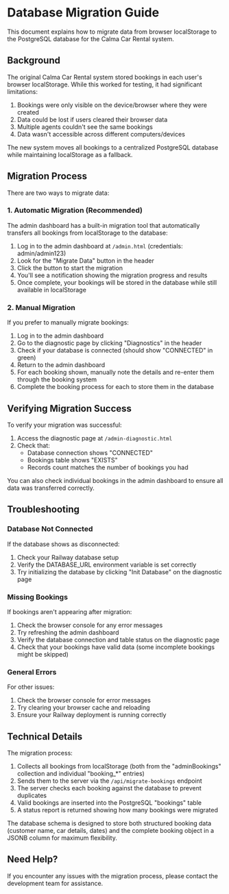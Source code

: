 # Database Migration Guide

This document explains how to migrate data from browser localStorage to the PostgreSQL database for the Calma Car Rental system.

## Background

The original Calma Car Rental system stored bookings in each user's browser localStorage. While this worked for testing, it had significant limitations:

1. Bookings were only visible on the device/browser where they were created
2. Data could be lost if users cleared their browser data
3. Multiple agents couldn't see the same bookings
4. Data wasn't accessible across different computers/devices

The new system moves all bookings to a centralized PostgreSQL database while maintaining localStorage as a fallback.

## Migration Process

There are two ways to migrate data:

### 1. Automatic Migration (Recommended)

The admin dashboard has a built-in migration tool that automatically transfers all bookings from localStorage to the database:

1. Log in to the admin dashboard at `/admin.html` (credentials: admin/admin123)
2. Look for the "Migrate Data" button in the header
3. Click the button to start the migration
4. You'll see a notification showing the migration progress and results
5. Once complete, your bookings will be stored in the database while still available in localStorage

### 2. Manual Migration

If you prefer to manually migrate bookings:

1. Log in to the admin dashboard
2. Go to the diagnostic page by clicking "Diagnostics" in the header
3. Check if your database is connected (should show "CONNECTED" in green)
4. Return to the admin dashboard
5. For each booking shown, manually note the details and re-enter them through the booking system
6. Complete the booking process for each to store them in the database

## Verifying Migration Success

To verify your migration was successful:

1. Access the diagnostic page at `/admin-diagnostic.html`
2. Check that:
   - Database connection shows "CONNECTED"
   - Bookings table shows "EXISTS"
   - Records count matches the number of bookings you had

You can also check individual bookings in the admin dashboard to ensure all data was transferred correctly.

## Troubleshooting

### Database Not Connected

If the database shows as disconnected:

1. Check your Railway database setup
2. Verify the DATABASE_URL environment variable is set correctly
3. Try initializing the database by clicking "Init Database" on the diagnostic page

### Missing Bookings

If bookings aren't appearing after migration:

1. Check the browser console for any error messages
2. Try refreshing the admin dashboard
3. Verify the database connection and table status on the diagnostic page
4. Check that your bookings have valid data (some incomplete bookings might be skipped)

### General Errors

For other issues:

1. Check the browser console for error messages
2. Try clearing your browser cache and reloading
3. Ensure your Railway deployment is running correctly

## Technical Details

The migration process:

1. Collects all bookings from localStorage (both from the "adminBookings" collection and individual "booking_*" entries)
2. Sends them to the server via the `/api/migrate-bookings` endpoint
3. The server checks each booking against the database to prevent duplicates
4. Valid bookings are inserted into the PostgreSQL "bookings" table
5. A status report is returned showing how many bookings were migrated

The database schema is designed to store both structured booking data (customer name, car details, dates) and the complete booking object in a JSONB column for maximum flexibility.

## Need Help?

If you encounter any issues with the migration process, please contact the development team for assistance. 